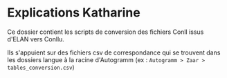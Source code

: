 # Explications Katharine
Ce dossier contient les scripts de conversion des fichiers Conll issus d'ELAN vers Conllu.

Ils s'appuient sur des fichiers csv de correspondance qui se trouvent dans les dossiers langue à la racine d'Autogramm (ex : `Autogramm > Zaar > tables_conversion.csv`)
